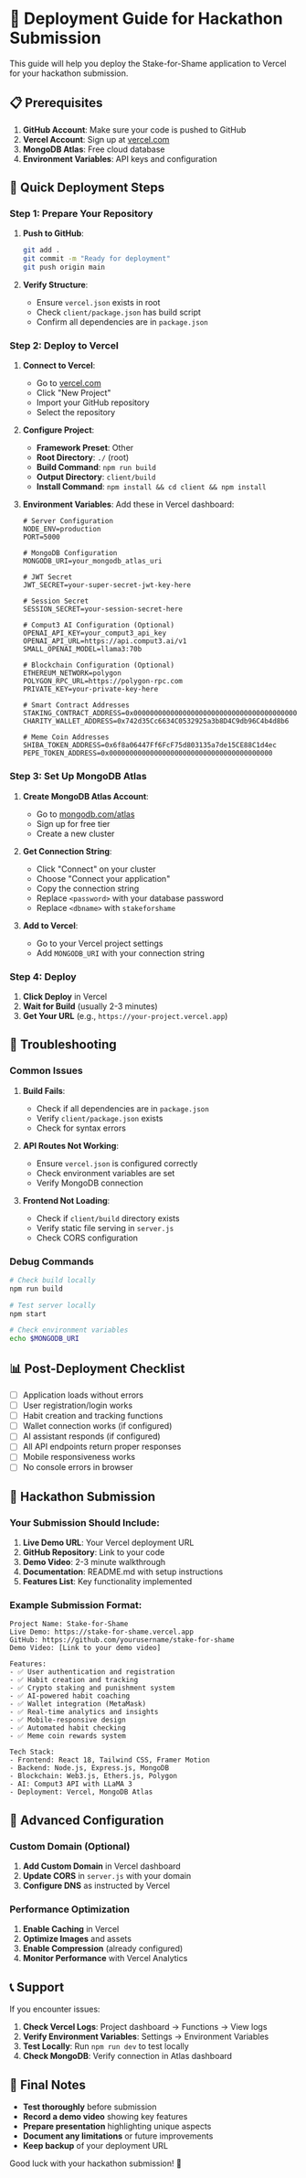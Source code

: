 # 🚀 Deployment Guide for Hackathon Submission

This guide will help you deploy the Stake-for-Shame application to Vercel for your hackathon submission.

## 📋 Prerequisites

1. **GitHub Account**: Make sure your code is pushed to GitHub
2. **Vercel Account**: Sign up at [vercel.com](https://vercel.com)
3. **MongoDB Atlas**: Free cloud database
4. **Environment Variables**: API keys and configuration

## 🎯 Quick Deployment Steps

### Step 1: Prepare Your Repository

1. **Push to GitHub**:
   ```bash
   git add .
   git commit -m "Ready for deployment"
   git push origin main
   ```

2. **Verify Structure**:
   - Ensure `vercel.json` exists in root
   - Check `client/package.json` has build script
   - Confirm all dependencies are in `package.json`

### Step 2: Deploy to Vercel

1. **Connect to Vercel**:
   - Go to [vercel.com](https://vercel.com)
   - Click "New Project"
   - Import your GitHub repository
   - Select the repository

2. **Configure Project**:
   - **Framework Preset**: Other
   - **Root Directory**: `./` (root)
   - **Build Command**: `npm run build`
   - **Output Directory**: `client/build`
   - **Install Command**: `npm install && cd client && npm install`

3. **Environment Variables**:
   Add these in Vercel dashboard:

   ```env
   # Server Configuration
   NODE_ENV=production
   PORT=5000

   # MongoDB Configuration
   MONGODB_URI=your_mongodb_atlas_uri

   # JWT Secret
   JWT_SECRET=your-super-secret-jwt-key-here

   # Session Secret
   SESSION_SECRET=your-session-secret-here

   # Comput3 AI Configuration (Optional)
   OPENAI_API_KEY=your_comput3_api_key
   OPENAI_API_URL=https://api.comput3.ai/v1
   SMALL_OPENAI_MODEL=llama3:70b

   # Blockchain Configuration (Optional)
   ETHEREUM_NETWORK=polygon
   POLYGON_RPC_URL=https://polygon-rpc.com
   PRIVATE_KEY=your-private-key-here

   # Smart Contract Addresses
   STAKING_CONTRACT_ADDRESS=0x0000000000000000000000000000000000000000
   CHARITY_WALLET_ADDRESS=0x742d35Cc6634C0532925a3b8D4C9db96C4b4d8b6

   # Meme Coin Addresses
   SHIBA_TOKEN_ADDRESS=0x6f8a06447Ff6FcF75d803135a7de15CE88C1d4ec
   PEPE_TOKEN_ADDRESS=0x0000000000000000000000000000000000000000
   ```

### Step 3: Set Up MongoDB Atlas

1. **Create MongoDB Atlas Account**:
   - Go to [mongodb.com/atlas](https://mongodb.com/atlas)
   - Sign up for free tier
   - Create a new cluster

2. **Get Connection String**:
   - Click "Connect" on your cluster
   - Choose "Connect your application"
   - Copy the connection string
   - Replace `<password>` with your database password
   - Replace `<dbname>` with `stakeforshame`

3. **Add to Vercel**:
   - Go to your Vercel project settings
   - Add `MONGODB_URI` with your connection string

### Step 4: Deploy

1. **Click Deploy** in Vercel
2. **Wait for Build** (usually 2-3 minutes)
3. **Get Your URL** (e.g., `https://your-project.vercel.app`)

## 🔧 Troubleshooting

### Common Issues

1. **Build Fails**:
   - Check if all dependencies are in `package.json`
   - Verify `client/package.json` exists
   - Check for syntax errors

2. **API Routes Not Working**:
   - Ensure `vercel.json` is configured correctly
   - Check environment variables are set
   - Verify MongoDB connection

3. **Frontend Not Loading**:
   - Check if `client/build` directory exists
   - Verify static file serving in `server.js`
   - Check CORS configuration

### Debug Commands

```bash
# Check build locally
npm run build

# Test server locally
npm start

# Check environment variables
echo $MONGODB_URI
```

## 📊 Post-Deployment Checklist

- [ ] Application loads without errors
- [ ] User registration/login works
- [ ] Habit creation and tracking functions
- [ ] Wallet connection works (if configured)
- [ ] AI assistant responds (if configured)
- [ ] All API endpoints return proper responses
- [ ] Mobile responsiveness works
- [ ] No console errors in browser

## 🎉 Hackathon Submission

### Your Submission Should Include:

1. **Live Demo URL**: Your Vercel deployment URL
2. **GitHub Repository**: Link to your code
3. **Demo Video**: 2-3 minute walkthrough
4. **Documentation**: README.md with setup instructions
5. **Features List**: Key functionality implemented

### Example Submission Format:

```
Project Name: Stake-for-Shame
Live Demo: https://stake-for-shame.vercel.app
GitHub: https://github.com/yourusername/stake-for-shame
Demo Video: [Link to your demo video]

Features:
- ✅ User authentication and registration
- ✅ Habit creation and tracking
- ✅ Crypto staking and punishment system
- ✅ AI-powered habit coaching
- ✅ Wallet integration (MetaMask)
- ✅ Real-time analytics and insights
- ✅ Mobile-responsive design
- ✅ Automated habit checking
- ✅ Meme coin rewards system

Tech Stack:
- Frontend: React 18, Tailwind CSS, Framer Motion
- Backend: Node.js, Express.js, MongoDB
- Blockchain: Web3.js, Ethers.js, Polygon
- AI: Comput3 API with LLaMA 3
- Deployment: Vercel, MongoDB Atlas
```

## 🚀 Advanced Configuration

### Custom Domain (Optional)

1. **Add Custom Domain** in Vercel dashboard
2. **Update CORS** in `server.js` with your domain
3. **Configure DNS** as instructed by Vercel

### Performance Optimization

1. **Enable Caching** in Vercel
2. **Optimize Images** and assets
3. **Enable Compression** (already configured)
4. **Monitor Performance** with Vercel Analytics

## 📞 Support

If you encounter issues:

1. **Check Vercel Logs**: Project dashboard → Functions → View logs
2. **Verify Environment Variables**: Settings → Environment Variables
3. **Test Locally**: Run `npm run dev` to test locally
4. **Check MongoDB**: Verify connection in Atlas dashboard

## 🎯 Final Notes

- **Test thoroughly** before submission
- **Record a demo video** showing key features
- **Prepare presentation** highlighting unique aspects
- **Document any limitations** or future improvements
- **Keep backup** of your deployment URL

Good luck with your hackathon submission! 🚀
